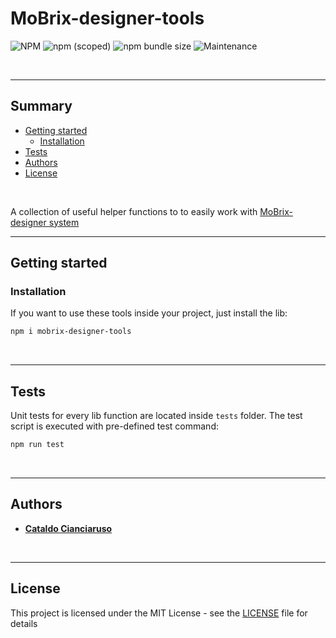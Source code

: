 # MoBrix-designer-tools

![NPM](https://img.shields.io/npm/l/mobrix-designer-tools?label=License&style=for-the-badge)
![npm (scoped)](https://img.shields.io/npm/v/mobrix-designer-tools?color=orange%20&label=Latest%20version&style=for-the-badge&logo=npm)
![npm bundle size](https://img.shields.io/bundlephobia/min/mobrix-designer-tools?label=Package%20size&style=for-the-badge)
![Maintenance](https://img.shields.io/maintenance/yes/2025?label=Maintained&style=for-the-badge)

<br>

---

## Summary

- [Getting started](#getting-started)
  - [Installation](#installation)
- [Tests](#tests)
- [Authors](#authors)
- [License](#license)

<br>

A collection of useful helper functions to to easily work with [MoBrix-designer system](https://github.com/CianciarusoCataldo/mobrix-designer)

---

## Getting started

### Installation

If you want to use these tools inside your project, just install the lib:

```sh
npm i mobrix-designer-tools
```

<br>

---

## Tests

Unit tests for every lib function are located inside `tests` folder. The test script is executed with pre-defined test command:

```sh
npm run test
```

<br>

---

## Authors

- [**Cataldo Cianciaruso**](https://github.com/CianciarusoCataldo)

<br>

---

## License

This project is licensed under the MIT License - see the [LICENSE](LICENSE) file for details
